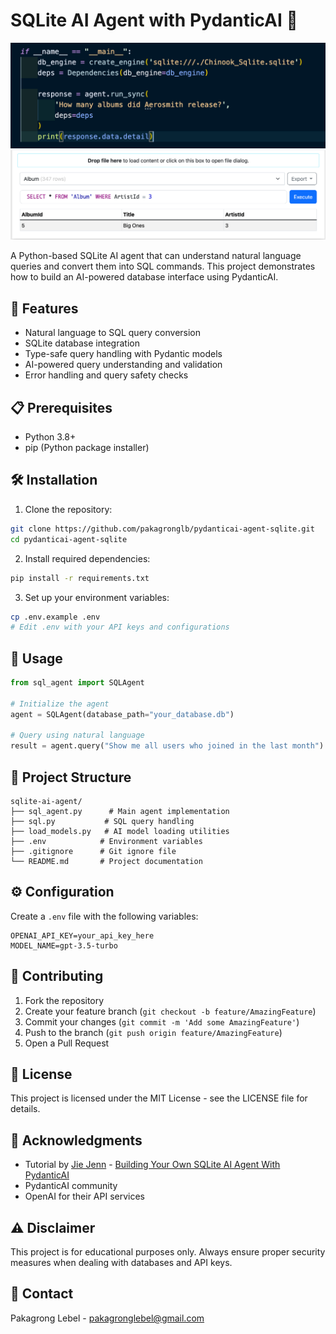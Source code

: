 # SQLite AI Agent with PydanticAI 🐍

![aerosmith-question](./aerosmith-question.png)
![aerosmith](./aerosmith.png)

A Python-based SQLite AI agent that can understand natural language queries and convert them into SQL commands. This project demonstrates how to build an AI-powered database interface using PydanticAI.

## 🌟 Features

- Natural language to SQL query conversion
- SQLite database integration
- Type-safe query handling with Pydantic models
- AI-powered query understanding and validation
- Error handling and query safety checks

## 📋 Prerequisites

- Python 3.8+
- pip (Python package installer)

## 🛠️ Installation

1. Clone the repository:

```bash
git clone https://github.com/pakagronglb/pydanticai-agent-sqlite.git
cd pydanticai-agent-sqlite
```

2. Install required dependencies:

```bash
pip install -r requirements.txt
```

3. Set up your environment variables:
```bash
cp .env.example .env
# Edit .env with your API keys and configurations
```

## 🚀 Usage

```python
from sql_agent import SQLAgent

# Initialize the agent
agent = SQLAgent(database_path="your_database.db")

# Query using natural language
result = agent.query("Show me all users who joined in the last month")
```

## 📁 Project Structure

```
sqlite-ai-agent/
├── sql_agent.py      # Main agent implementation
├── sql.py           # SQL query handling
├── load_models.py   # AI model loading utilities
├── .env            # Environment variables
├── .gitignore      # Git ignore file
└── README.md       # Project documentation
```

## ⚙️ Configuration

Create a `.env` file with the following variables:
```
OPENAI_API_KEY=your_api_key_here
MODEL_NAME=gpt-3.5-turbo
```

## 🤝 Contributing

1. Fork the repository
2. Create your feature branch (`git checkout -b feature/AmazingFeature`)
3. Commit your changes (`git commit -m 'Add some AmazingFeature'`)
4. Push to the branch (`git push origin feature/AmazingFeature`)
5. Open a Pull Request

## 📝 License

This project is licensed under the MIT License - see the LICENSE file for details.

## 🙏 Acknowledgments

- Tutorial by [Jie Jenn](https://www.youtube.com/@jiejenn) - [Building Your Own SQLite AI Agent With PydanticAI](https://www.youtube.com/watch?v=OZcOE0IiWj0)
- PydanticAI community
- OpenAI for their API services

## ⚠️ Disclaimer

This project is for educational purposes only. Always ensure proper security measures when dealing with databases and API keys.

## 📧 Contact

Pakagrong Lebel - [pakagronglebel@gmail.com](mailto:pakagronglebel@gmail.com)
